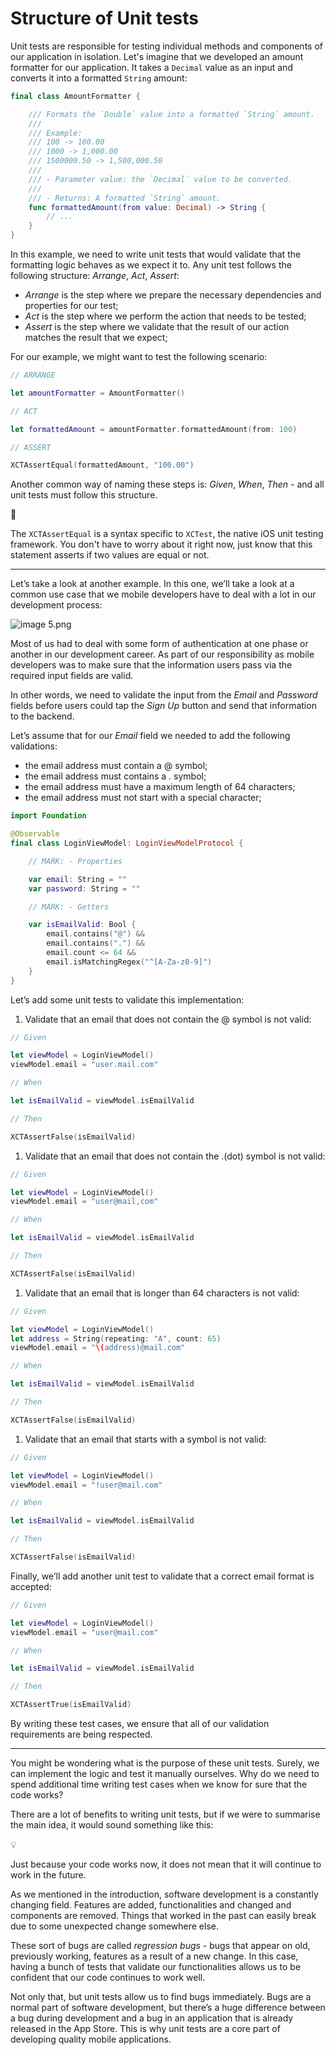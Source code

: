 # Structure of Unit tests

Unit tests are responsible for testing individual methods and components of our application in isolation. Let's imagine that we developed an amount formatter for our application. It takes a `Decimal` value as an input and converts it into a formatted `String` amount:

```swift
final class AmountFormatter {

	/// Formats the `Double` value into a formatted `String` amount.
	///
	/// Example:
	/// 100 -> 100.00
	/// 1000 -> 1,000.00
	/// 1500000.50 -> 1,500,000.50
	///
	/// - Parameter value: the `Decimal` value to be converted.
	///
	/// - Returns: A formatted `String` amount.
	func formattedAmount(from value: Decimal) -> String {
		// ...
	}
}
```

In this example, we need to write unit tests that would validate that the formatting logic behaves as we expect it to.  Any unit test follows the following structure: *Arrange*, *Act*, *Assert*:

- *Arrange* is the step where we prepare the necessary dependencies and properties for our test;
- *Act* is the step where we perform the action that needs to be tested;
- *Assert* is the step where we validate that the result of our action matches the result that we expect;

For our example, we might want to test the following scenario:

```swift
// ARRANGE

let amountFormatter = AmountFormatter()

// ACT

let formattedAmount = amountFormatter.formattedAmount(from: 100)

// ASSERT

XCTAssertEqual(formattedAmount, "100.00")
```

Another common way of naming these steps is: *Given*, *When*, *Then* - and all unit tests must follow this structure.

<aside>
💬

The `XCTAssertEqual` is a syntax specific to `XCTest`, the native iOS unit testing framework. You don't have to worry about it right now, just know that this statement asserts if two values are equal or not.

</aside>

---

Let’s take a look at another example. In this one, we’ll take a look at a common use case that we mobile developers have to deal with a lot in our development process:

![image 5.png](6.2-structure-images/image_5.png)

Most of us had to deal with some form of authentication at one phase or another in our development career. As part of our responsibility as mobile developers was to make sure that the information users pass via the required input fields are valid.

In other words, we need to validate the input from the *Email* and *Password* fields before users could tap the *Sign Up* button and send that information to the backend.

Let’s assume that for our *Email* field we needed to add the following validations:

- the email address must contain a @ symbol;
- the email address must contains a . symbol;
- the email address must have a maximum length of 64 characters;
- the email address must not start with a special character;

```swift
import Foundation

@Observable
final class LoginViewModel: LoginViewModelProtocol {

    // MARK: - Properties

    var email: String = ""
    var password: String = ""

    // MARK: - Getters

    var isEmailValid: Bool {
        email.contains("@") &&
        email.contains(".") &&
        email.count <= 64 &&
        email.isMatchingRegex("^[A-Za-z0-9]")
    }
}
```

Let’s add some unit tests to validate this implementation:

1. Validate that an email that does not contain the @ symbol is not valid:

```swift
// Given

let viewModel = LoginViewModel()
viewModel.email = "user.mail.com"

// When

let isEmailValid = viewModel.isEmailValid

// Then

XCTAssertFalse(isEmailValid)
```

1. Validate that an email that does not contain the .(dot) symbol is not valid:

```swift
// Given

let viewModel = LoginViewModel()
viewModel.email = "user@mail,com"

// When

let isEmailValid = viewModel.isEmailValid

// Then

XCTAssertFalse(isEmailValid)
```

1. Validate that an email that is longer than 64 characters is not valid:

```swift
// Given

let viewModel = LoginViewModel()
let address = String(repeating: "A", count: 65)
viewModel.email = "\(address)@mail.com"

// When

let isEmailValid = viewModel.isEmailValid

// Then

XCTAssertFalse(isEmailValid)
```

1. Validate that an email that starts with a symbol is not valid:

```swift
// Given

let viewModel = LoginViewModel()
viewModel.email = "!user@mail.com"

// When

let isEmailValid = viewModel.isEmailValid

// Then

XCTAssertFalse(isEmailValid)
```

Finally, we’ll add another unit test to validate that a correct email format is accepted:

```swift
// Given

let viewModel = LoginViewModel()
viewModel.email = "user@mail.com"

// When

let isEmailValid = viewModel.isEmailValid

// Then

XCTAssertTrue(isEmailValid)
```

By writing these test cases, we ensure that all of our validation requirements are being respected.

---

You might be wondering what is the purpose of these unit tests. Surely, we can implement the logic and test it manually ourselves. Why do we need to spend additional time writing test cases when we know for sure that the code works?

There are a lot of benefits to writing unit tests, but if we were to summarise the main idea, it would sound something like this:

<aside>
💡

Just because your code works now, it does not mean that it will continue to work in the future.

</aside>

As we mentioned in the introduction, software development is a constantly changing field. Features are added, functionalities and changed and components are removed. Things that worked in the past can easily break due to some unexpected change somewhere else.

These sort of bugs are called *regression bugs* - bugs that appear on old, previously working, features as a result of a new change. In this case, having a bunch of tests that validate our functionalities allows us to be confident that our code continues to work well.

Not only that, but unit tests allow us to find bugs immediately. Bugs are a normal part of software development, but there’s a huge difference between a bug during development and a bug in an application that is already released in the App Store. This is why unit tests are a core part of developing quality mobile applications.
